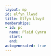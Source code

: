 ```yaml
---
layout: mp
id: elfyn_llwyd
title: Elfyn Llwyd
memberships:
- id: pc
  name: Plaid Cymru
  start: 
  end: 
autogenerated: true
---
```

